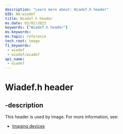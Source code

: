 ```yaml
---
description: "Learn more about: Wiadef.h header"
UID: NA:wiadef
title: Wiadef.h header
ms.date: 03/02/2023
keywords: ["Wiadef.h header"]
ms.keywords: 
ms.topic: reference
tech.root: image
f1_keywords:
 - wiadef
 - wiadef/wiadef
api_name:
 - wiadef
---
```


# Wiadef.h header

## -description

This header is used by image. For more information, see:

- [Imaging devices](../_image/index.md)
